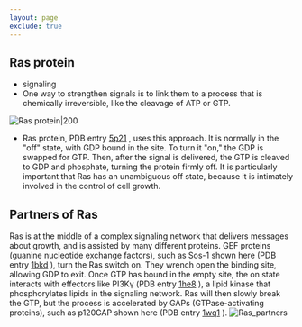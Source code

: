 ```yaml
---
layout: page
exclude: true
---
```

## Ras protein

* signaling
* One way to strengthen signals is to link them to a process that is chemically irreversible, like the cleavage of ATP or GTP. 

 ![Ras protein|200](https://cdn.rcsb.org/pdb101/motm/148/148-RasProtein_5p21.jpg)
* Ras protein, PDB entry [5p21](http://www.rcsb.org/pdb/explore/explore.do?structureId=5p21) , uses this approach. It is normally in the "off" state, with GDP bound in the site. To turn it "on," the GDP is swapped for GTP. Then, after the signal is delivered, the GTP is cleaved to GDP and phosphate, turning the protein firmly off. It is particularly important that Ras has an unambiguous off state, because it is intimately involved in the control of cell growth.
## Partners of Ras
Ras is at the middle of a complex signaling network that delivers messages about growth, and is assisted by many different proteins. GEF proteins (guanine nucleotide exchange factors), such as Sos-1 shown here (PDB entry [1bkd](http://www.rcsb.org/pdb/explore/explore.do?structureId=1bkd) ), turn the Ras switch on. They wrench open the binding site, allowing GDP to exit. Once GTP has bound in the empty site, the on state interacts with effectors like PI3Kγ (PDB entry [1he8](http://www.rcsb.org/pdb/explore/explore.do?structureId=1he8) ), a lipid kinase that phosphorylates lipids in the signaling network. Ras will then slowly break the GTP, but the process is accelerated by GAPs (GTPase-activating proteins), such as p120GAP shown here (PDB entry [1wq1](http://www.rcsb.org/pdb/explore/explore.do?structureId=1wq1) ).
![Ras_partners](https://cdn.rcsb.org/pdb101/motm/148/148-RasProtein_Ras.jpg)
